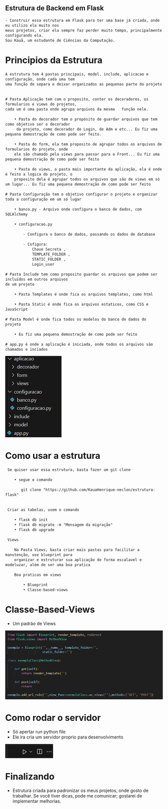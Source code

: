 ## Estrutura de Backend em Flask
    - Construir essa estrutura em Flask para ter uma base já criada, onde eu utilizo ela muito nos 
    meus projetos, criar ela sempre faz perder muito tempo, principalmente configurando ela. 
    Sou Kauã, um estudante de Ciências da Computação.

# Principios da Estrutura
    A estrutura tem 4 pastas principais, model, include, aplicacao e configuração, onde cada uma tem 
    uma função de separa e deixar organizados as pequenas parte do projeto
   

    # Pasta Aplicação tem com o proposito, conter os decoradores, os formularios e views do projetos, 
    cada um é uma pasta onde agrupa arquivos da mesma   função nele.
       
        • Pasta do decorador tem o propósito de guardar arquivos que tem como objetivo ser o decorador
         da projeto, como decorador de Login, de Adm e etc... Eu fiz uma pequena demostração de como pode ser feito.

        • Pasta do form, ela tem proposito de agrupar todos os arquivos de formularios do projeto, onde 
        ele são chamado pela views para passar para o Front... Eu fiz uma pequena demostração de como pode ser feito

        • Pasta do views, a pasta mais importante da aplicação, ela é onde é feito a logica do projeto, o 
        proposito dela é agrupar todos os arquivos que são de views em só um lugar... Eu fiz uma pequena demostração de como pode ser feito
        
    # Pasta Configuração tem o objetivo configurar o projeto e organizar toda a configuração em um só lugar
       
        • banco.py - Arquivo onde configura o banco de dados, com SQLAlchemy

        • configuracao.py 
           
            - Configura o banco de dados, passando os dados de database
            
            - Cofigura:
                Chave Secreta ,
                TEMPLATE_FOLDER , 
                STATIC_FOLDER , 
                Login_user
    
    # Pasta Include tem como proposito guardar os arquivos que podem ser incluídos em outros arquivos 
    de um projeto
      
        • Pasta Templates é onde fica os arquivos templates, como html

        • Pasta Static é onde fica os arquivos estaticos, como CSS e JavaScript
    
    # Pasta Model é onde fica todos os modelos do banco de dados do projeto
        
        • Eu fiz uma pequena demostração de como pode ser feito
    
    # app.py é onde a aplicação é iniciada, onde todos os arquivos são chamados e inciados

![Estrutura do Projeto](./imagem/estrutura.png)

# Como usar a estrutura
     
     Se quiser usar essa estrutura, basta fazer um git clone
        
        • segue o comando
           
           git clone "https://github.com/KauaHenrique-neclon/estrutura-flask"


     Criar as tabelas, usem o comando 
        
        • flask db init
        • flask db migrate -m "Mensagem da migração"
        • flask db upgrade
     
     Views
        
        Na Pasta Views, basta criar mais pastas para facilitar a manutenção, use blueprint para 
        organizar e estruturar sua aplicação de forma escalavel e modeluzar, além de ser uma boa pratica
        
        Boa praticas em views 

            • Blueprint
            • Classe-based-views


# Classe-Based-Views
   - Um padrão de Views

![Classe-Based-Views](./imagem/classe.png)
     
    
# Como rodar o servidor 
       
  - Só apertar run python file
  - Ele ira cria um servidor proprio para desenvolvimento

![Rodar Server](./imagem/run.png)

# Finalizando
 - Estrutura criada para padronizar os meus projetos, onde gosto de trabalhar. Se você tiver dicas,
  pode me comunicar; gostarei de implementar melhorias.